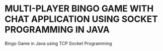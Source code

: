 # MULTI-PLAYER BINGO GAME WITH CHAT APPLICATION USING SOCKET PROGRAMMING IN JAVA
Bingo Game in Java using TCP Socket Programming
